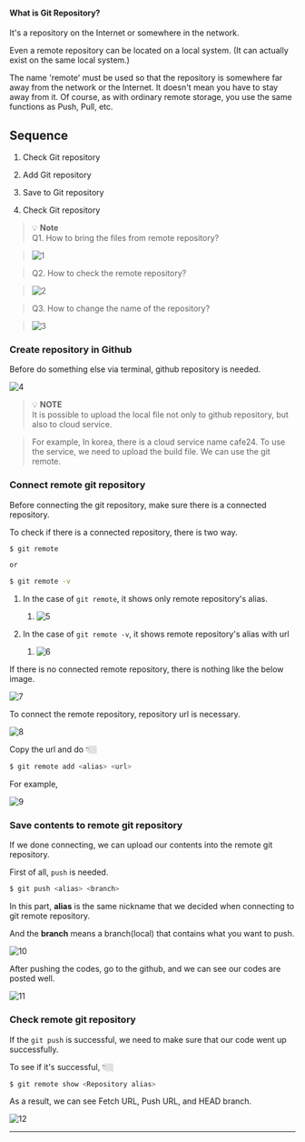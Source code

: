 #### What is Git Repository?
It's a repository on the Internet or somewhere in the network. 

Even a remote repository can be located on a local system. (It can actually exist on the same local system.) 

The name 'remote' must be used so that the repository is somewhere far away from the network or the Internet. It doesn't mean you have to stay away from it. Of course, as with ordinary remote storage, you use the same functions as Push, Pull, etc.

## Sequence
1. Check Git repository

2. Add Git repository

3. Save to Git repository

4. Check Git repository

> 💡 **Note**   
> Q1. How to bring the files from remote repository?

> ![1](https://github.com/jinscodes/Blog_nextJS/assets/87598134/dd09f905-07a4-483d-bc4b-422e185cfb88)

> Q2. How to check the remote repository?

> ![2](https://github.com/jinscodes/Blog_nextJS/assets/87598134/ff075788-c8a9-4691-b95b-ff99842d7149)

> Q3. How to change the name of the repository?

> ![3](https://github.com/jinscodes/Blog_nextJS/assets/87598134/db19600a-cdab-455d-b421-8a186b67f2f5)

### Create repository in Github
Before do something else via terminal, github repository is needed.

![4](https://github.com/jinscodes/Blog_nextJS/assets/87598134/d0310c2c-380d-467f-b85a-de8c91dc9220)

> 💡 **NOTE**   
> It is possible to upload the local file not only to github repository, but also to cloud service.

> For example, In korea, there is a cloud service name cafe24. To use the service, we need to upload the build file. We can use the git remote.

### Connect remote git repository
Before connecting the git repository, make sure there is a connected repository.

To check if there is a connected repository, there is two way.

```bash
$ git remote

or 

$ git remote -v
```

1. In the case of `git remote`, it shows only remote repository's alias.
	1. ![5](https://github.com/jinscodes/Blog_nextJS/assets/87598134/254ee427-66cd-4ff1-93bc-eb1c7cd3beee)

2. In the case of `git remote -v`, it shows remote repository's alias with url
	1. ![6](https://github.com/jinscodes/Blog_nextJS/assets/87598134/dac1a2c3-1d79-4e4d-b570-0d207505814d)

If there is no connected remote repository, there is nothing like the below image. 

![7](https://github.com/jinscodes/Blog_nextJS/assets/87598134/52feca5f-4c8d-49fe-a0be-cd73409a108b)

To connect the remote repository, repository url is necessary.

![8](https://github.com/jinscodes/Blog_nextJS/assets/87598134/ed909ef8-472f-497c-9486-be6b0c56c4c6)

Copy the url and do 👇🏼

```bash
$ git remote add <alias> <url>
```

For example, 

![9](https://github.com/jinscodes/Blog_nextJS/assets/87598134/94478b41-2a0d-42ce-8ad7-995ee56e9430)

### Save contents to remote git repository
If we done connecting, we can upload our contents into the remote git repository.

First of all, `push` is needed.

```bash
$ git push <alias> <branch>
```

In this part, **alias** is the same nickname that we decided when connecting to git remote repository.

And the **branch** means a branch(local) that contains what you want to push.

![10](https://github.com/jinscodes/Blog_nextJS/assets/87598134/8beea573-a9d5-41eb-ba11-340ea6d67049)

After pushing the codes, go to the github, and we can see our codes are posted well.

![11](https://github.com/jinscodes/Blog_nextJS/assets/87598134/b4d2bb7f-d992-4855-8663-ab79fdd07f4c)

### Check remote git repository
If the `git push` is successful, we need to make sure that our code went up successfully.

To see if it's successful, 👇🏼

```bash
$ git remote show <Repository alias>
```

As a result, we can see Fetch URL, Push URL, and HEAD branch.

![12](https://github.com/jinscodes/test/assets/87598134/461ae7c7-984c-4633-8459-6549d0425227)

---
[](https://nemomemo.tistory.com/83)

[](https://dev-and-remind.tistory.com/15)

[](https://stackoverflow.com/questions/19660744/git-push-permission-denied-public-key)